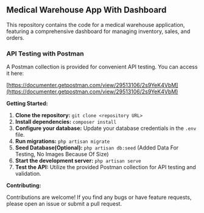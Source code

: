 ## Medical Warehouse App With Dashboard

This repository contains the code for a medical warehouse application, featuring a comprehensive dashboard for managing inventory, sales, and orders.

### API Testing with Postman

A Postman collection is provided for convenient API testing. You can access it here:

[https://documenter.getpostman.com/view/29513106/2s9YeK4VbM](https://documenter.getpostman.com/view/29513106/2s9YeK4VbM)

**Getting Started:**

1. **Clone the repository:** `git clone <repository URL>`
2. **Install dependencies:** `composer install`
3. **Configure your database:** Update your database credentials in the `.env` file.
4. **Run migrations:** `php artisan migrate`
5. **Seed Database(Optional):** `php artisan db:seed` (Added Data For Testing, No Images Because Of Size)
6. **Start the development server:** `php artisan serve`
7. **Test the API:** Utilize the provided Postman collection for API testing and validation.

**Contributing:**

Contributions are welcome! If you find any bugs or have feature requests, please open an issue or submit a pull request.
